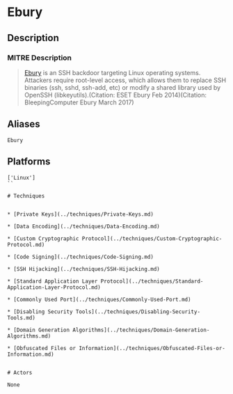 
# Ebury

## Description

### MITRE Description

> [Ebury](https://attack.mitre.org/software/S0377) is an SSH backdoor targeting Linux operating systems. Attackers require root-level access, which allows them to replace SSH binaries (ssh, sshd, ssh-add, etc) or modify a shared library used by OpenSSH (libkeyutils).(Citation: ESET Ebury Feb 2014)(Citation: BleepingComputer Ebury March 2017)

## Aliases

```
Ebury
```

## Platforms

```
['Linux']
``

# Techniques


* [Private Keys](../techniques/Private-Keys.md)

* [Data Encoding](../techniques/Data-Encoding.md)
    
* [Custom Cryptographic Protocol](../techniques/Custom-Cryptographic-Protocol.md)
    
* [Code Signing](../techniques/Code-Signing.md)
    
* [SSH Hijacking](../techniques/SSH-Hijacking.md)
    
* [Standard Application Layer Protocol](../techniques/Standard-Application-Layer-Protocol.md)
    
* [Commonly Used Port](../techniques/Commonly-Used-Port.md)
    
* [Disabling Security Tools](../techniques/Disabling-Security-Tools.md)
    
* [Domain Generation Algorithms](../techniques/Domain-Generation-Algorithms.md)
    
* [Obfuscated Files or Information](../techniques/Obfuscated-Files-or-Information.md)
    

# Actors

None

